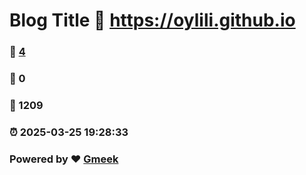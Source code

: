 # Blog Title :link: https://oylili.github.io 
### :page_facing_up: [4](https://oylili.github.io/tag.html) 
### :speech_balloon: 0 
### :hibiscus: 1209 
### :alarm_clock: 2025-03-25 19:28:33 
### Powered by :heart: [Gmeek](https://github.com/Meekdai/Gmeek)
